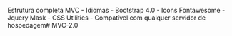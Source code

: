 Estrutura completa MVC - Idiomas - Bootstrap 4.0 - Icons Fontawesome - Jquery Mask - CSS Utilities - Compatível com qualquer servidor de hospedagem# MVC-2.0
